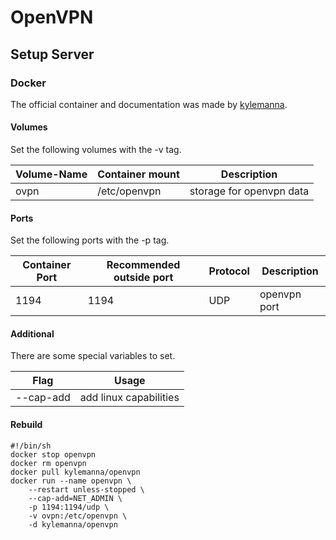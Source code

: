 # OpenVPN

## Setup Server

### Docker

The official container and documentation was made by [kylemanna](https://hub.docker.com/r/kylemanna/openvpn).

#### Volumes
Set the following volumes with the -v tag.

| Volume-Name      | Container mount | Description              |
| ---------------- | --------------- | ------------------------ |
| ovpn             | /etc/openvpn    | storage for openvpn data |

#### Ports
Set the following ports with the -p tag.

| Container Port | Recommended outside port | Protocol | Description  |
| -------------- | ------------------------ | -------- | ------------ |
| 1194           | 1194                     | UDP      | openvpn port |

#### Additional
There are some special variables to set.

| Flag      | Usage                  |
| --------- | ---------------------- |
| --cap-add | add linux capabilities |

#### Rebuild

```
#!/bin/sh
docker stop openvpn
docker rm openvpn
docker pull kylemanna/openvpn
docker run --name openvpn \
	--restart unless-stopped \
	--cap-add=NET_ADMIN \
	-p 1194:1194/udp \
	-v ovpn:/etc/openvpn \
	-d kylemanna/openvpn
```
